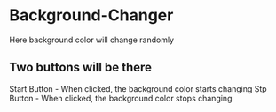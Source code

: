 # Background-Changer
Here background color will change randomly

## Two buttons will be there
Start Button - When clicked, the background color starts changing
Stp Button - When clicked, the background color stops changing
